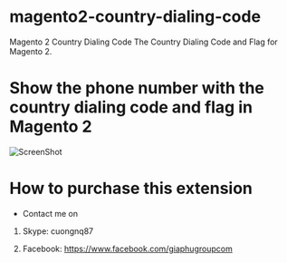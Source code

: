 # magento2-country-dialing-code
Magento 2 Country Dialing Code
The Country Dialing Code and Flag for Magento 2.

# Show the phone number with the country dialing code and flag in Magento 2

![ScreenShot](https://github.com/php-cuong/magento2-country-dialing-code/blob/main/Snapshots/country-dialing-code.gif)

# How to purchase this extension
- Contact me on

1. Skype: cuongnq87

2. Facebook: https://www.facebook.com/giaphugroupcom

